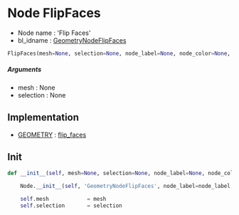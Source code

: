# Node FlipFaces

- Node name : 'Flip Faces'
- bl_idname : [GeometryNodeFlipFaces](https://docs.blender.org/api/current/bpy.types.GeometryNodeFlipFaces.html)


``` python
FlipFaces(mesh=None, selection=None, node_label=None, node_color=None, **kwargs)
```
##### Arguments

- mesh : None
- selection : None

## Implementation

- [GEOMETRY](/docs/GeoNodes/socket_GEOMETRY.md) : [flip_faces](/docs/GeoNodes/socket_GEOMETRY.md#flip_faces)

## Init

``` python
def __init__(self, mesh=None, selection=None, node_label=None, node_color=None, **kwargs):

    Node.__init__(self, 'GeometryNodeFlipFaces', node_label=node_label, node_color=node_color, **kwargs)

    self.mesh            = mesh
    self.selection       = selection
```
